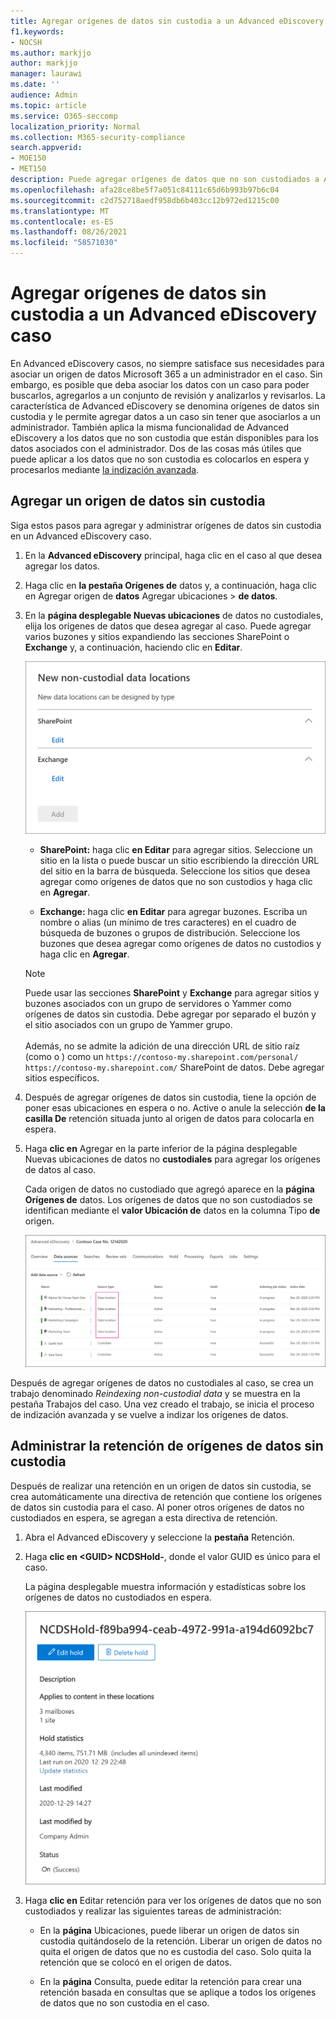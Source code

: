 ```yaml
---
title: Agregar orígenes de datos sin custodia a un Advanced eDiscovery caso
f1.keywords:
- NOCSH
ms.author: markjjo
author: markjjo
manager: laurawi
ms.date: ''
audience: Admin
ms.topic: article
ms.service: O365-seccomp
localization_priority: Normal
ms.collection: M365-security-compliance
search.appverid:
- MOE150
- MET150
description: Puede agregar orígenes de datos que no son custodiados a Advanced eDiscovery caso y colocar una retención en el origen de datos. Los orígenes de datos que no son custodiados se reindexa, por lo que cualquier contenido que se marcó como parcialmente indizado se vuelve a procesar para que pueda realizar búsquedas de forma completa y rápida.
ms.openlocfilehash: afa28ce8be5f7a051c84111c65d6b993b97b6c04
ms.sourcegitcommit: c2d752718aedf958db6b403cc12b972ed1215c00
ms.translationtype: MT
ms.contentlocale: es-ES
ms.lasthandoff: 08/26/2021
ms.locfileid: "58571030"
---
```

# <a name="add-non-custodial-data-sources-to-an-advanced-ediscovery-case"></a>Agregar orígenes de datos sin custodia a un Advanced eDiscovery caso

En Advanced eDiscovery casos, no siempre satisface sus necesidades para asociar un origen de datos Microsoft 365 a un administrador en el caso. Sin embargo, es posible que deba asociar los datos con un caso para poder buscarlos, agregarlos a un conjunto de revisión y analizarlos y revisarlos. La característica de Advanced eDiscovery se  denomina orígenes de datos sin custodia y le permite agregar datos a un caso sin tener que asociarlos a un administrador. También aplica la misma funcionalidad de Advanced eDiscovery a los datos que no son custodia que están disponibles para los datos asociados con el administrador. Dos de las cosas más útiles que puede aplicar a los datos que no son custodia es colocarlos en espera y procesarlos mediante [la indización avanzada](indexing-custodian-data.md).

## <a name="add-a-non-custodial-data-source"></a>Agregar un origen de datos sin custodia

Siga estos pasos para agregar y administrar orígenes de datos sin custodia en un Advanced eDiscovery caso.

1. En la **Advanced eDiscovery** principal, haga clic en el caso al que desea agregar los datos.

2. Haga clic en **la pestaña Orígenes de** datos y, a continuación, haga clic en Agregar origen de **datos** Agregar ubicaciones  >  **de datos**.

3. En la **página desplegable Nuevas ubicaciones** de datos no custodiales, elija los orígenes de datos que desea agregar al caso. Puede agregar varios buzones y sitios  expandiendo las secciones SharePoint o **Exchange** y, a continuación, haciendo clic en **Editar**.

   ![Agregue SharePoint sitios y Exchange buzones de correo como orígenes de datos sin custodia.](../media/NonCustodialDataSources1.png)

   - **SharePoint:** haga clic **en Editar** para agregar sitios. Seleccione un sitio en la lista o puede buscar un sitio escribiendo la dirección URL del sitio en la barra de búsqueda. Seleccione los sitios que desea agregar como orígenes de datos que no son custodios y haga clic en **Agregar**.

   - **Exchange:** haga clic **en Editar** para agregar buzones. Escriba un nombre o alias (un mínimo de tres caracteres) en el cuadro de búsqueda de buzones o grupos de distribución. Seleccione los buzones que desea agregar como orígenes de datos no custodios y haga clic en **Agregar**.

   > [!NOTE]
   > Puede usar las secciones **SharePoint** y **Exchange** para agregar sitios y buzones asociados con un grupo de servidores o Yammer como orígenes de datos sin custodia. Debe agregar por separado el buzón y el sitio asociados con un grupo de Yammer grupo.<br/><br/> Además, no se admite la adición de una dirección URL de sitio raíz (como o ) como un `https://contoso-my.sharepoint.com/personal/` `https://contoso-my.sharepoint.com/` SharePoint de datos. Debe agregar sitios específicos.

4. Después de agregar orígenes de datos sin custodia, tiene la opción de poner esas ubicaciones en espera o no. Active o anule la selección **de la casilla De** retención situada junto al origen de datos para colocarla en espera.

5. Haga **clic en** Agregar en la parte inferior de la página desplegable Nuevas ubicaciones de datos no **custodiales** para agregar los orígenes de datos al caso.

   Cada origen de datos no custodiado que agregó aparece en la **página Orígenes de** datos. Los orígenes de datos que no son custodiados se identifican mediante el **valor Ubicación de** datos en la columna Tipo **de** origen.

   ![Orígenes de datos no custodiados en la pestaña Orígenes de datos.](../media/NonCustodialDataSources2.png)

Después de agregar orígenes de datos no custodiales al caso, se crea un trabajo denominado  *Reindexing non-custodial data* y se muestra en la pestaña Trabajos del caso. Una vez creado el trabajo, se inicia el proceso de indización avanzada y se vuelve a indizar los orígenes de datos.

## <a name="manage-the-hold-for-non-custodial-data-sources"></a>Administrar la retención de orígenes de datos sin custodia

Después de realizar una retención en un origen de datos sin custodia, se crea automáticamente una directiva de retención que contiene los orígenes de datos sin custodia para el caso. Al poner otros orígenes de datos no custodiados en espera, se agregan a esta directiva de retención.

1. Abra el Advanced eDiscovery y seleccione la **pestaña** Retención.

2. Haga **clic en \<GUID\> NCDSHold-**, donde el valor GUID es único para el caso.

   La página desplegable muestra información y estadísticas sobre los orígenes de datos no custodiados en espera.

   ![La página desplegable para la retención de orígenes de datos no custodiados muestra estadísticas.](../media/NonCustodialDataSourcesHoldFlyout.png)

3. Haga **clic en** Editar retención para ver los orígenes de datos que no son custodiados y realizar las siguientes tareas de administración:

   - En la **página** Ubicaciones, puede liberar un origen de datos sin custodia quitándoselo de la retención. Liberar un origen de datos no quita el origen de datos que no es custodia del caso. Solo quita la retención que se colocó en el origen de datos.

   - En la **página** Consulta, puede editar la retención para crear una retención basada en consultas que se aplique a todos los orígenes de datos que no son custodia en el caso.
